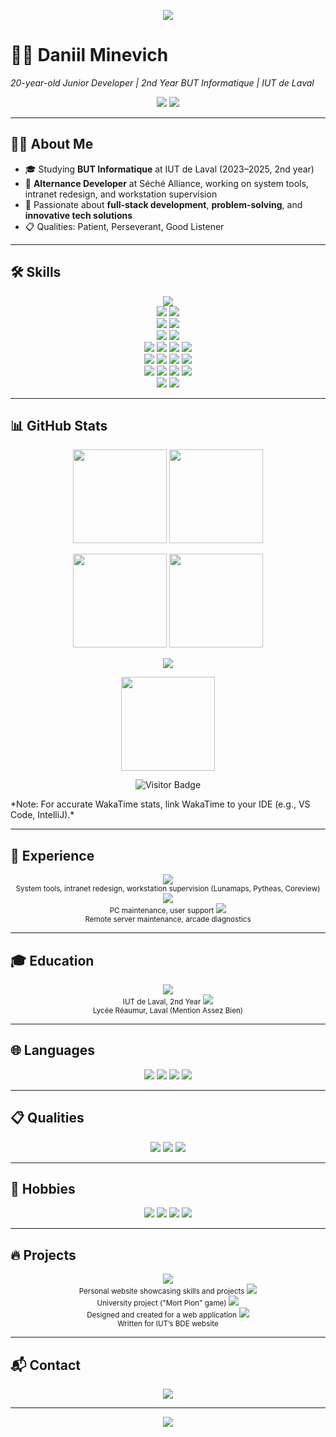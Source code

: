 <!-- Header Banner -->
<p align="center">
  <img src="https://capsule-render.vercel.app/api?type=waving&color=gradient&height=250&section=header&text=Daniil%20Minevich&fontSize=60&animation=fadeIn&fontAlignY=38&desc=Junior%20Developer%20|%20Full-Stack%20Enthusiast&descAlignY=55&descAlign=50" />
</p>

# 👨‍💻 Daniil Minevich
*20-year-old Junior Developer | 2nd Year BUT Informatique | IUT de Laval*

<p align="center">
  <img src="https://img.shields.io/badge/Age-20-blue?style=for-the-badge" />
  <img src="https://img.shields.io/badge/Status-Alternance%20Developer-red?style=for-the-badge" />
</p>

---

## 🧑‍💻 About Me
- 🎓 Studying **BUT Informatique** at IUT de Laval (2023–2025, 2nd year)
- 💼 **Alternance Developer** at Séché Alliance, working on system tools, intranet redesign, and workstation supervision
- 🌱 Passionate about **full-stack development**, **problem-solving**, and **innovative tech solutions**
- 📋 Qualities: Patient, Perseverant, Good Listener

---

## 🛠️ Skills
<p align="center">
  <!-- Programming Languages -->
  <img src="https://skillicons.dev/icons?i=java,python,js,c,bash" /><br/>
  <!-- Web & Styling -->
  <img src="https://skillicons.dev/icons?i=html,css" />
  <img src="https://img.shields.io/badge/FXML-00599C?style=for-the-badge&logo=java&logoColor=white" /><br/>
  <!-- Databases -->
  <img src="https://skillicons.dev/icons?i=mysql" />
  <img src="https://img.shields.io/badge/SQL_Server-CC2927?style=for-the-badge&logo=microsoftsqlserver&logoColor=white" /><br/>
  <!-- IDEs & Tools -->
  <img src="https://skillicons.dev/icons?i=eclipse,idea,vscode,git,figma" />
  <img src="https://img.shields.io/badge/Google_Drive-34A853?style=for-the-badge&logo=googledrive&logoColor=white" /><br/>
  <!-- Project Management -->
  <img src="https://img.shields.io/badge/UML-02569B?style=for-the-badge&logo=uml&logoColor=white" />
  <img src="https://img.shields.io/badge/Gantt_Charts-FFCC00?style=for-the-badge&logo=project&logoColor=black" />
  <img src="https://img.shields.io/badge/PERT-D92929?style=for-the-badge&logo=project&logoColor=white" />
  <img src="https://img.shields.io/badge/Ishikawa-6495ED?style=for-the-badge&logo=project&logoColor=white" /><br/>
  <!-- Multimedia -->
  <img src="https://img.shields.io/badge/DaVinci_Resolve-FF9E0F?style=for-the-badge&logo=blackmagicdesign&logoColor=white" />
  <img src="https://img.shields.io/badge/OBS_Studio-302E31?style=for-the-badge&logo=obsstudio&logoColor=white" />
  <img src="https://img.shields.io/badge/Photoshop-31A8FF?style=for-the-badge&logo=adobephotoshop&logoColor=white" />
  <img src="https://img.shields.io/badge/Canva-00C4CC?style=for-the-badge&logo=canva&logoColor=white" /><br/>
  <!-- Systems & Networking -->
  <img src="https://skillicons.dev/icons?i=linux,ubuntu,windows" />
  <img src="https://img.shields.io/badge/Debian-DC143C?style=for-the-badge&logo=debian&logoColor=white" />
  <img src="https://img.shields.io/badge/Ethernet-4285F4?style=for-the-badge&logo=ethernet&logoColor=white" />
  <img src="https://img.shields.io/badge/TCP_IP-228B22?style=for-the-badge&logo=network&logoColor=white" /><br/>
  <!-- Electronics -->
  <img src="https://skillicons.dev/icons?i=arduino" />
  <img src="https://img.shields.io/badge/Hardware-F7DF1E?style=for-the-badge&logo=hardware&logoColor=black" />
</p>

---

## 📊 GitHub Stats
<p align="center">
  <img src="https://github-readme-stats.vercel.app/api?username=KuKaRaCHa-gg&show_icons=true&theme=radical&hide_border=true" height="150" />
  <img src="https://github-readme-stats.vercel.app/api/top-langs/?username=KuKaRaCHa-gg&layout=compact&theme=radical&hide_border=true" height="150" />
</p>
<p align="center">
  <img src="https://github-readme-streak-stats.herokuapp.com/?user=KuKaRaCHa-gg&theme=radical&hide_border=true" height="150" />
  <img src="https://github-profile-trophy.vercel.app/?username=KuKaRaCHa-gg&theme=radical&no-frame=true&no-bg=true&margin-w=4" height="150" />
</p>
<p align="center">
  <img src="https://github-readme-activity-graph.vercel.app/graph?username=KuKaRaCHa-gg&theme=react-dark&hide_border=true&area=true" />
</p>
<p align="center">
  <img src="https://github-readme-stats.vercel.app/api/wakatime?username=KuKaRaCHa-gg&theme=radical&hide_border=true" height="150" />
</p>
<p align="center">
  <img src="https://visitor-badge.laobi.icu/badge?page_id=KuKaRaCHa-gg.KuKaRaCHa-gg" alt="Visitor Badge" />
</p>
*Note: For accurate WakaTime stats, link WakaTime to your IDE (e.g., VS Code, IntelliJ).*

---

## 💼 Experience
<p align="center">
  <img src="https://img.shields.io/badge/Alternance-Séché%20Alliance%202023--Present-red?style=for-the-badge&logo=codereview&logoColor=white" />
  <br/><small>System tools, intranet redesign, workstation supervision (Lunamaps, Pytheas, Coreview)</small>
  <img src="https://img.shields.io/badge/Intern-ESIEA%202019-blue?style=for-the-badge&logo=serverfault&logoColor=white" />
  <br/><small>PC maintenance, user support</small>
  <img src="https://img.shields.io/badge/Intern-ASGL%20Conseil%202020-green?style=for-the-badge&logo=serverless&logoColor=white" />
  <br/><small>Remote server maintenance, arcade diagnostics</small>
</p>

---

## 🎓 Education
<p align="center">
  <img src="https://img.shields.io/badge/BUT-Informatique%202023--2025-orange?style=for-the-badge&logo=academia&logoColor=white" />
  <br/><small>IUT de Laval, 2nd Year</small>
  <img src="https://img.shields.io/badge/Baccalauréat-STI2D%202020--2023-yellow?style=for-the-badge&logo=school&logoColor=black" />
  <br/><small>Lycée Réaumur, Laval (Mention Assez Bien)</small>
</p>

---

## 🌐 Languages
<p align="center">
  <img src="https://img.shields.io/badge/French-Fluent-blue?style=for-the-badge" />
  <img src="https://img.shields.io/badge/Russian-Native-red?style=for-the-badge" />
  <img src="https://img.shields.io/badge/English-A2%2B%20(Commercial)-yellow?style=for-the-badge" />
  <img src="https://img.shields.io/badge/Spanish-A2-green?style=for-the-badge" />
</p>

---

## 📋 Qualities
<p align="center">
  <img src="https://img.shields.io/badge/Patient-lightgrey?style=for-the-badge" />
  <img src="https://img.shields.io/badge/Perseverant-orange?style=for-the-badge" />
  <img src="https://img.shields.io/badge/Good%20Listener-lightblue?style=for-the-badge" />
</p>

---

## 🎯 Hobbies
<p align="center">
  <img src="https://img.shields.io/badge/Fitness-Gym%20%26%20Home%20Workouts-red?style=for-the-badge" />
  <img src="https://img.shields.io/badge/Gaming-FPS%2C%20Survival%2C%20Strategy-purple?style=for-the-badge" />
  <img src="https://img.shields.io/badge/Anime%20%26%20Manga-Enthusiast-pink?style=for-the-badge" />
  <img src="https://img.shields.io/badge/Electronics-Arduino%20%26%20Hardware-cyan?style=for-the-badge" />
</p>

---

## 🔥 Projects
<p align="center">
  <a href="https://github.com/KuKaRaCHa-gg/Portfolio"><img src="https://img.shields.io/badge/Portfolio-Website-blue?style=for-the-badge&logo=web&logoColor=white" /></a>
  <br/><small>Personal website showcasing skills and projects</small>
  <img src="https://img.shields.io/badge/FXML%20App-Database%20Management-orange?style=for-the-badge&logo=java&logoColor=white" />
  <br/><small>University project ("Mort Pion" game)</small>
  <img src="https://img.shields.io/badge/Museum-Database-yellow?style=for-the-badge&logo=database&logoColor=black" />
  <br/><small>Designed and created for a web application</small>
  <img src="https://img.shields.io/badge/BDE%20Website-Specification%20Document-green?style=for-the-badge&logo=docsdotrs&logoColor=white" />
  <br/><small>Written for IUT’s BDE website</small>
</p>

---

## 📬 Contact
<p align="center">
  <a href="mailto:daniil.minevich2005@gmail.com"><img src="https://img.shields.io/badge/Email-daniil.minevich2005@gmail.com-red?style=for-the-badge&logo=gmail&logoColor=white" /></a>
</p>

---

<!-- Footer Banner -->
<p align="center">
  <img src="https://capsule-render.vercel.app/api?type=waving&color=gradient&height=120&section=footer" />
</p>
